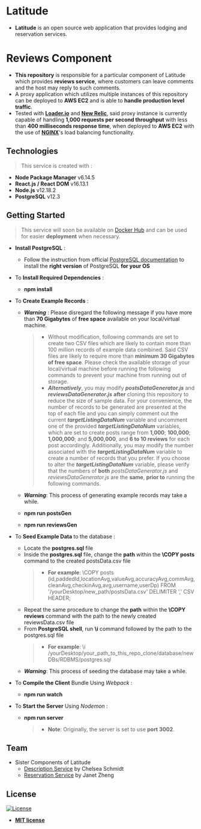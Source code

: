 # Latitude

- **Latitude** is an open source web application that provides lodging and reservation services.

# Reviews Component

- **This repository** is responsible for a particular component of Latitude which provides **reviews service**, where customers can leave comments and the host may reply to such comments.
- A proxy application which utilizes multiple instances of this repository can be deployed to **AWS EC2** and is able to **handle production level traffic**.
 - Tested with <a href="https://loader.io/" target="_blank">**Loader.io**</a> and <a href="https://newrelic.com/" target="_blank">**New Relic**</a>, said proxy instance is currently capable of handling **1,000 requests per second throughput** with less than **400 milliseconds response time**, when deployed to **AWS EC2** with the use of <a href="https://www.nginx.com/" target="_blank">**NGINX**</a>'s load balancing functionality.


## Technologies
> This service is created with :
- **Node Package Manager**    v6.14.5
- **React.js / React DOM**    v16.13.1
- **Node.js**    v12.18.2
- **PostgreSQL**    v12.3


## Getting Started
> This service will soon be available on <a href="https://hub.docker.com/repository/docker/wpark95/" target="_blank">Docker Hub</a> and can be used for easier **deployment** when necessary.

- **Install PostgreSQL** :
  - Follow the instruction from official <a href="https://www.postgresql.org/download/" target="_blank">PostgreSQL documentation</a> to install the **right version** of PostgreSQL **for your OS**

- To **Install Required Dependencies** :
  - **npm install**

- To **Create Example Records** :
  - ***Warning*** : Please disregard the following message if you have more than **70 Gigabytes** of **free space** available on your local/virtual machine.
    > - Without modification, following commands are set to create two CSV files which are likely to contain more than 100 million records of example data combined. Said CSV files are likely to require more than **minimum 30 Gigabytes of free space**. Please check the available storage of your local/virtual machine before running the following commands to prevent your machine from running out of storage.
    > - ***Alternatively***, you may modify ***postsDataGenerator.js*** and ***reviewsDataGenerator.js*** **after** cloning this repository to reduce the size of sample data. For your convenience, the number of records to be generated are presented at the top of each file and you can simply comment out the current ***targetListingDataNum*** variable and uncomment one of the provided ***targetListingDataNum*** variables, which are set to create posts range from **1,000**; **100,000**; **1,000,000**; and **5,000,000**, and **6 to 10 reviews** for each post accordingly. Additionally, you may modify the number associated with the ***targetListingDataNum*** variable to create a number of records that you prefer. If you choose to alter the ***targetListingDataNum*** variable, please verify that the numbers of **both** *postsDataGenerator.js* and *reviewsDataGenerator.js* are the **same**, **prior to** running the following commands.
  - ***Warning***: This process of generating example records may take a while.

  - **npm run postsGen**
  - **npm run reviewsGen**

- To **Seed Example Data** to the database :
  - Locate the **postgres.sql** file
  - Inside the **postgres.sql** file, change the **path** within the **\COPY posts** command to the created postsData.csv file
    > - **For example**: \COPY posts (id,paddedId,locationAvg,valueAvg,accuracyAvg,commAvg,cleanAvg,checkinAvg,avg,username,userDp) FROM '/yourDesktop/new_path/postsData.csv' DELIMITER ',' CSV HEADER;
  - Repeat the same procedure to change the **path** within the **\COPY reviews** command with the path to the newly created reviewsData.csv file
  - From **PostgreSQL shell**, run **\i** command followed by the path to the postgres.sql file
    > - **For example**: \i /yourDesktop/your_path_to_this_repo_clone/database/newDBs/RDBMS/postgres.sql
  - ***Warning***: This process of seeding the database may take a while.

- To **Compile the Client** Bundle Using *Webpack* :
  - **npm run watch**

- To **Start the Server** Using *Nodemon* :
  - **npm run server**
    > - **Note**: Originally, the server is set to use **port 3002**.


## Team
- Sister Components of Latitude
  - <a href="https://github.com/Seattle-Explorers/latitude_SDC_chelsea" target="_blank">Description Service</a> by Chelsea Schmidt
  - <a href="https://github.com/Seattle-Explorers/latitude_reservations" target="_blank">Reservation Service</a> by Janet Zheng


## License
[![License](http://img.shields.io/:license-mit-blue.svg?style=flat-square)](http://badges.mit-license.org)

- **[MIT license](http://opensource.org/licenses/mit-license.php)**
